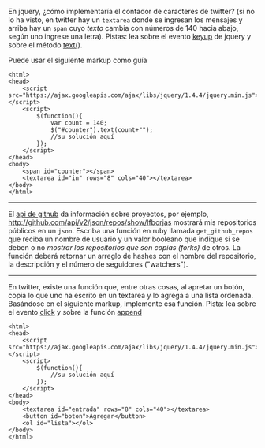En jquery, ¿cómo implementaría el contador de caracteres de twitter? 
(si no lo ha visto, en twitter hay un `textarea` donde se ingresan los mensajes
y arriba hay un  `span` cuyo *texto* cambia con números de 140 hacia abajo, según uno
ingrese una letra). Pistas: lea sobre el evento [keyup](http://api.jquery.com/keyup/)
de jquery y sobre el método [text()](http://api.jquery.com/text/).

Puede usar el siguiente markup como guía

    <html>
    <head>
        <script src="https://ajax.googleapis.com/ajax/libs/jquery/1.4.4/jquery.min.js"></script>
        <script>
            $(function(){
                var count = 140;
                $("#counter").text(count+"");
                //su solución aquí
            });
        </script>
    </head>
    <body>
        <span id="counter"></span>
        <textarea id="in" rows="8" cols="40"></textarea>
    </body>
    </html>

---

El [api de github](http://develop.github.com/p/repo.html) da información sobre proyectos, 
por ejemplo, <http://github.com/api/v2/json/repos/show/lfborjas> mostrará mis repositorios
públicos en un `json`. Escriba una función en ruby llamada `get_github_repos` que reciba
un nombre de usuario y un valor booleano que indique si se deben o no 
_mostrar los repositorios que son copias (forks)_ de otros. La función deberá retornar un
arreglo de hashes con el nombre del repositorio, la descripción y el número de seguidores ("watchers").

---

En twitter, existe una función que, entre otras cosas, al apretar un botón, copia lo que uno ha escrito en un textarea
y lo agrega a una lista ordenada. Basándose en el siguiente markup, implemente esa función. 
Pista: lea sobre el evento [click](http://api.jquery.com/click/) y sobre la función [append](http://api.jquery.com/append/)

    <html>
    <head>
        <script src="https://ajax.googleapis.com/ajax/libs/jquery/1.4.4/jquery.min.js"></script>
        <script>
            $(function(){
                //su solución aquí
            });
        </script>
    </head>
    <body>
        <textarea id="entrada" rows="8" cols="40"></textarea>
        <button id="boton">Agregar</button>
        <ol id="lista"></ol>
    </body>
    </html>

